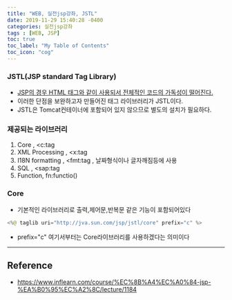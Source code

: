 ```yaml
---
title: "WEB, 실전jsp강좌, JSTL"
date: 2019-11-29 15:40:28 -0400
categories: 실전jsp강좌
tags : [WEB, JSP]
toc: true
toc_label: "My Table of Contents"
toc_icon: "cog"
---
```


### JSTL(JSP standard Tag Library)
- <u>JSP의 경우 HTML 태그와 같이 사용되서 전체적인 코드의 가독성이 떨어진다.</u>
- 이러한 단점을 보완하고자 만들어진 태그 라이브러리가 JSTL이다.
- JSTL은 Tomcat컨테이너에 포함되어 있지 않으므로 별도의 설치가 필요하다.

### 제공되는 라이브러리
1. Core , <c:tag
2. XML Processing , <x:tag
3. I18N formatting , <fmt:tag , 날짜형식이나 글자깨짐등에 사용
4. SQL , <sap:tag
5. Function, fn:functio()

### Core
- 기본적인 라이브러리로 출력,제어문,반복문 같은 기능이 포함되어있다

```java
<%@ taglib uri="http://jva.sun.com/jsp/jstl/core" prefix="c" %>
```

- prefix="c" 여기서부터는 Core라이브러리를 사용하겠다는 의미이다


---
## Reference
- <https://www.inflearn.com/course/%EC%8B%A4%EC%A0%84-jsp-%EA%B0%95%EC%A2%8C/lecture/1184>

